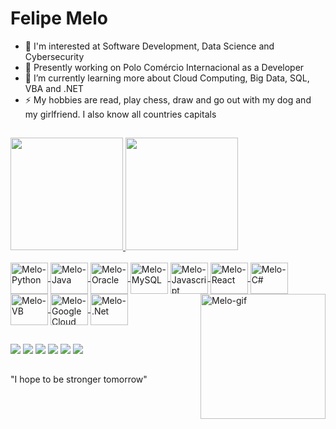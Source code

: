 # Felipe Melo

- 💬 I'm interested at Software Development, Data Science and Cybersecurity
- 🔭 Presently working on Polo Comércio Internacional as a Developer
- 🌱 I’m currently learning more about Cloud Computing, Big Data, SQL, VBA and .NET
- ⚡ My hobbies are read, play chess, draw and go out with my dog and my girlfriend. I also know all countries capitals
##

<div>
  <a href="https://github.com/fmelods">
  <img height="180em" src="https://github-readme-stats.vercel.app/api?username=fmelods&show_icons=true&theme=dracula&include_all_comits=true&count_private=true"/>
  <img height="180em" src="https://github-readme-stats.vercel.app/api/top-langs/?username=fmelods&layout=compact&langs_count=16&theme=dracula"/>
</div>

<div style="display: inline_block"><br>
  <img align="center" alt="Melo-Python" height="50" width="60" src="https://cdn.jsdelivr.net/gh/devicons/devicon@latest/icons/python/python-original.svg" />
  <img align="center" alt="Melo-Java" height="50" width="60" src="https://cdn.jsdelivr.net/gh/devicons/devicon@latest/icons/java/java-original.svg" />
  <img align="center" alt="Melo-Oracle" height="50" width="60" src="https://cdn.jsdelivr.net/gh/devicons/devicon@latest/icons/oracle/oracle-original.svg" />
  <img align="center" alt="Melo-MySQL" height="50" width="60" src="https://cdn.jsdelivr.net/gh/devicons/devicon@latest/icons/mysql/mysql-original.svg" />
  <img align="center" alt="Melo-Javascript" height="50" width="60" src="https://cdn.jsdelivr.net/gh/devicons/devicon@latest/icons/javascript/javascript-original.svg" />
  <img align="center" alt="Melo-React" height="50" width="60" src="https://cdn.jsdelivr.net/gh/devicons/devicon@latest/icons/react/react-original.svg" />
  <img align="center" alt="Melo-C#" height="50" width="60" src="https://cdn.jsdelivr.net/gh/devicons/devicon@latest/icons/csharp/csharp-original.svg" />
  <img align="center" alt="Melo-VB" height="50" width="60" src="https://cdn.jsdelivr.net/gh/devicons/devicon@latest/icons/visualbasic/visualbasic-original.svg" />
  <img align="center" alt="Melo-GoogleCloud" height="50" width="60" src="https://cdn.jsdelivr.net/gh/devicons/devicon@latest/icons/googlecloud/googlecloud-original.svg" />
  <img align="center" alt="Melo-.Net" height="50" width="60" src="https://cdn.jsdelivr.net/gh/devicons/devicon@latest/icons/dot-net/dot-net-original.svg" />
  <img align="right" alt="Melo-gif" height="200" width="200" src="https://imgur.com/GnIy7FC.gif">
          
##

<div>
  <a href = "mailto:felipemelodesousa4@gmail.com"><img src="https://img.shields.io/badge/Gmail-D14836?style=for-the-badge&logo=gmail&logoColor=white" target="_blank"></a>
  <a href="https://www.linkedin.com/in/felipe-melo-de-sousa/" target="_blank"><img src="https://img.shields.io/badge/LinkedIn-0077B5?style=for-the-badge&logo=linkedin&logoColor=white" target="_blank"></a>
  <a href="https://www.instagram.com/melo_once/" target="_blank"><img src="https://img.shields.io/badge/Instagram-E4405F?style=for-the-badge&logo=instagram&logoColor=white" target="_blank>"></a>
  <a href="https://www.reddit.com/user/Skeller_Yeager" target="_blank"><img src="https://img.shields.io/badge/Reddit-FF4500?style=for-the-badge&logo=reddit&logoColor=white" target="_blank>"></a>
  <a href="https://open.spotify.com/user/veksbsoqbsiwb" target="_blank"><img src="https://img.shields.io/badge/Spotify-1ED760?&style=for-the-badge&logo=spotify&logoColor=white" target="_blank>"></a>
  <a href="https://steamcommunity.com/profiles/76561198336000955/" target="_blank"><img src="https://img.shields.io/badge/Steam-000000?style=for-the-badge&logo=steam&logoColor=white" target="_blank>"></a>
</div>

##

"I hope to be stronger tomorrow"
